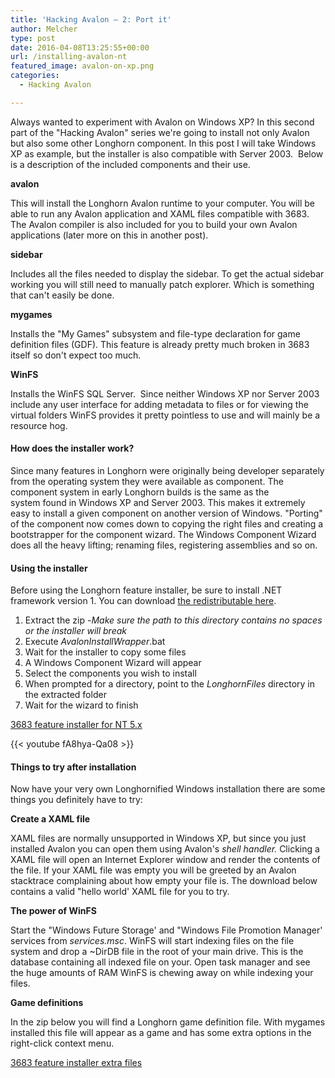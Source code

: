 ```yaml
---
title: 'Hacking Avalon – 2: Port it'
author: Melcher
type: post
date: 2016-04-08T13:25:55+00:00
url: /installing-avalon-nt
featured_image: avalon-on-xp.png
categories:
  - Hacking Avalon

---
```

Always wanted to experiment with Avalon on Windows XP? In this second part of the "Hacking Avalon" series we're going to install not only Avalon but also some other Longhorn component. In this post I will take Windows XP as example, but the installer is also compatible with Server 2003.  Below is a description of the included components and their use.

**avalon**

This will install the Longhorn Avalon runtime to your computer. You will be able to run any Avalon application and XAML files compatible with 3683. The Avalon compiler is also included for you to build your own Avalon applications (later more on this in another post).

**sidebar**

Includes all the files needed to display the sidebar. To get the actual sidebar working you will still need to manually patch explorer. Which is something that can't easily be done.

**mygames**

Installs the "My Games" subsystem and file-type declaration for game definition files (GDF). This feature is already pretty much broken in 3683 itself so don't expect too much.

**WinFS**

Installs the WinFS SQL Server.  Since neither Windows XP nor Server 2003 include any user interface for adding metadata to files or for viewing the virtual folders WinFS provides it pretty pointless to use and will mainly be a resource hog.

#### How does the installer work?

Since many features in Longhorn were originally being developer separately from the operating system they were available as component. The component system in early Longhorn builds is the same as the system found in Windows XP and Server 2003. This makes it extremely easy to install a given component on another version of Windows. "Porting" of the component now comes down to copying the right files and creating a bootstrapper for the component wizard. The Windows Component Wizard does all the heavy lifting; renaming files, registering assemblies and so on.

#### Using the installer

Before using the Longhorn feature installer, be sure to install .NET framework version 1. You can download [the redistributable here](https://www.microsoft.com/en-us/download/details.aspx?id=96).

  1. Extract the zip -_Make sure the path to this directory contains no spaces or the installer will break_
  2. Execute _AvalonInstallWrapper_.bat
  3. Wait for the installer to copy some files
  4. A Windows Component Wizard will appear
  5. Select the components you wish to install
  6. When prompted for a directory, point to the _LonghornFiles_ directory in the extracted folder
  7. Wait for the wizard to finish

[3683 feature installer for NT 5.x](/download/3683-feature-installer-nt-5-x.zip)

{{< youtube fA8hya-Qa08 >}}

#### Things to try after installation

Now have your very own Longhornified Windows installation there are some things you definitely have to try:

**Create a XAML file**

XAML files are normally unsupported in Windows XP, but since you just installed Avalon you can open them using Avalon's _shell handler._ Clicking a XAML file will open an Internet Explorer window and render the contents of the file. If your XAML file was empty you will be greeted by an Avalon stacktrace complaining about how empty your file is. The download below contains a valid "hello world' XAML file for you to try.

**The power of WinFS**

Start the "Windows Future Storage' and "Windows File Promotion Manager' services from _services.msc_. WinFS will start indexing files on the file system and drop a ~DirDB file in the root of your main drive. This is the database containing all indexed file on your. Open task manager and see the huge amounts of RAM WinFS is chewing away on while indexing your files.

**Game definitions**

In the zip below you will find a Longhorn game definition file. With mygames installed this file will appear as a game and has some extra options in the right-click context menu.

[3683 feature installer extra files](/download/3683-feature-installer-extra-files.zip)
